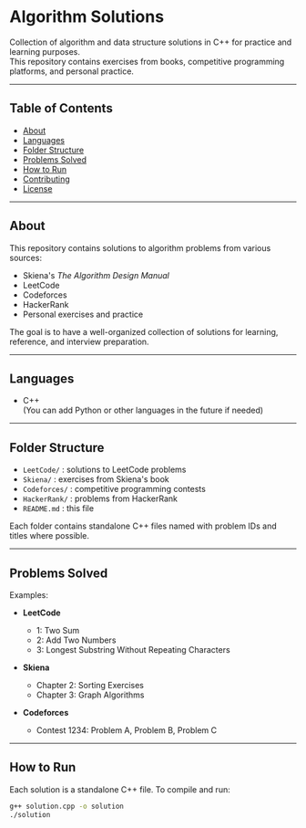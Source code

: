 # Algorithm Solutions

Collection of algorithm and data structure solutions in C++ for practice and learning purposes.  
This repository contains exercises from books, competitive programming platforms, and personal practice.

---

## Table of Contents
- [About](#about)
- [Languages](#languages)
- [Folder Structure](#folder-structure)
- [Problems Solved](#problems-solved)
- [How to Run](#how-to-run)
- [Contributing](#contributing)
- [License](#license)

---

## About
This repository contains solutions to algorithm problems from various sources:

- Skiena's *The Algorithm Design Manual*
- LeetCode
- Codeforces
- HackerRank
- Personal exercises and practice

The goal is to have a well-organized collection of solutions for learning, reference, and interview preparation.

---

## Languages
- C++  
(You can add Python or other languages in the future if needed)

---

## Folder Structure
- `LeetCode/` : solutions to LeetCode problems  
- `Skiena/` : exercises from Skiena's book  
- `Codeforces/` : competitive programming contests  
- `HackerRank/` : problems from HackerRank  
- `README.md` : this file  

Each folder contains standalone C++ files named with problem IDs and titles where possible.

---

## Problems Solved
Examples:

- **LeetCode**
  - 1: Two Sum
  - 2: Add Two Numbers
  - 3: Longest Substring Without Repeating Characters

- **Skiena**
  - Chapter 2: Sorting Exercises
  - Chapter 3: Graph Algorithms

- **Codeforces**
  - Contest 1234: Problem A, Problem B, Problem C

---

## How to Run
Each solution is a standalone C++ file. To compile and run:

```bash
g++ solution.cpp -o solution
./solution

